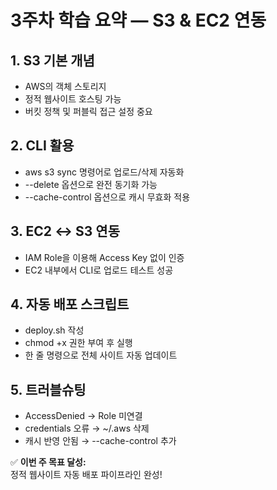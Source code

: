 # 3주차 학습 요약 — S3 & EC2 연동

## 1. S3 기본 개념
- AWS의 객체 스토리지
- 정적 웹사이트 호스팅 가능
- 버킷 정책 및 퍼블릭 접근 설정 중요

## 2. CLI 활용
- aws s3 sync 명령어로 업로드/삭제 자동화
- --delete 옵션으로 완전 동기화 가능
- --cache-control 옵션으로 캐시 무효화 적용

## 3. EC2 ↔ S3 연동
- IAM Role을 이용해 Access Key 없이 인증
- EC2 내부에서 CLI로 업로드 테스트 성공

## 4. 자동 배포 스크립트
- deploy.sh 작성
- chmod +x 권한 부여 후 실행
- 한 줄 명령으로 전체 사이트 자동 업데이트

## 5. 트러블슈팅
- AccessDenied → Role 미연결
- credentials 오류 → ~/.aws 삭제
- 캐시 반영 안됨 → --cache-control 추가

✅ **이번 주 목표 달성:**  
정적 웹사이트 자동 배포 파이프라인 완성!
